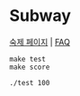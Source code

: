 Subway
========

[숙제 페이지](http://soar.snu.ac.kr:8080/assignments/6) |
[FAQ](http://soar.snu.ac.kr/course/board/ds2016/1624659)

```
make test
make score

./test 100
```
